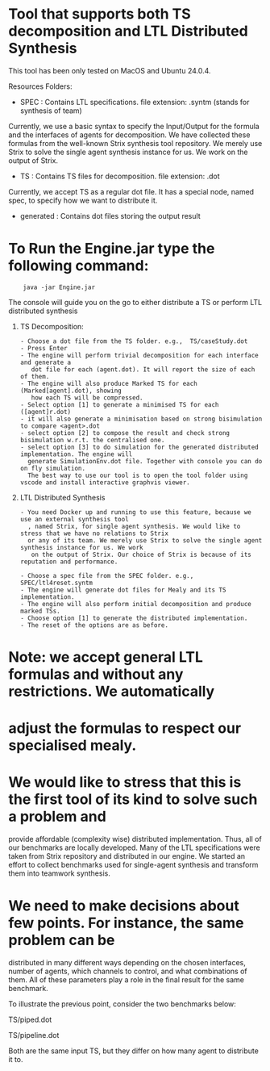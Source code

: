 # Tool that supports both TS decomposition and LTL Distributed Synthesis

This tool has been only tested on MacOS and Ubuntu 24.0.4.

Resources Folders:

- SPEC : Contains LTL specifications.
         file extension:  .syntm  (stands for synthesis of team)

Currently, we use a basic syntax to specify the Input/Output for the formula 
and the interfaces of agents for decomposition. We have collected these 
formulas from the well-known Strix synthesis tool repository. We merely 
use Strix to solve the single agent synthesis instance for us. We work on 
the output of Strix.

- TS : Contains TS files for decomposition.
         file extension: .dot

Currently, we accept TS as a regular dot file. It has a special node, named
spec, to specify how we want to distribute it.

- generated : Contains dot files storing the output result

# To Run the Engine.jar type the following command:

        java -jar Engine.jar 

The console will guide you on the go to either distribute a TS or perform 
LTL distributed synthesis


1. TS Decomposition:

       - Choose a dot file from the TS folder. e.g.,  TS/caseStudy.dot 
       - Press Enter
       - The engine will perform trivial decomposition for each interface and generate a
          dot file for each (agent.dot). It will report the size of each of them.
       - The engine will also produce Marked TS for each (Marked[agent].dot), showing 
          how each TS will be compressed.
       - Select option [1] to generate a minimised TS for each ([agent]r.dot)
       - it will also generate a minimisation based on strong bisimulation to compare <agent>.dot
       - select option [2] to compose the result and check strong bisimulation w.r.t. the centralised one.
       - select option [3] to do simulation for the generated distributed implementation. The engine will
         generate SimulationEnv.dot file. Together with console you can do on fly simulation.
         The best way to use our tool is to open the tool folder using vscode and install interactive graphvis viewer. 
        
2. LTL Distributed Synthesis

       - You need Docker up and running to use this feature, because we use an external synthesis tool
         , named Strix, for single agent synthesis. We would like to stress that we have no relations to Strix 
         or any of its team. We merely use Strix to solve the single agent synthesis instance for us. We work
          on the output of Strix. Our choice of Strix is because of its reputation and performance.

       - Choose a spec file from the SPEC folder. e.g.,  SPEC/ltl4reset.syntm
       - The engine will generate dot files for Mealy and its TS implementation.
       - The engine will also perform initial decomposition and produce marked TSs.
       - Choose option [1] to generate the distributed implementation.
       - The reset of the options are as before.
    
# Note: we accept general LTL formulas and without any restrictions. We automatically 
# adjust the formulas to respect our specialised mealy.

# We would like to stress that this is the first tool of its kind to solve such a problem and 
provide affordable (complexity wise) distributed implementation. Thus, all of our benchmarks
are locally developed. Many of the LTL specifications were taken from Strix repository and
distributed in our engine. We started an effort to collect benchmarks used for single-agent
synthesis and transform them into teamwork synthesis. 

# We need to make decisions about few points. For instance, the same problem can be 
distributed in many different ways depending on the chosen interfaces, number of agents,
which channels to control, and what combinations of them. All of these parameters play a
role in the final result for the same benchmark. 

To illustrate  the previous point, consider the two benchmarks below:

TS/piped.dot

TS/pipeline.dot

Both are the same input TS, but they differ on how many agent to distribute it to.
